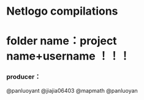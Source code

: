 # Netlogo compilations
# folder name：project name+username ！！！
### producer：
@panluoyant @jiajia06403 @mapmath @panluoyan 
